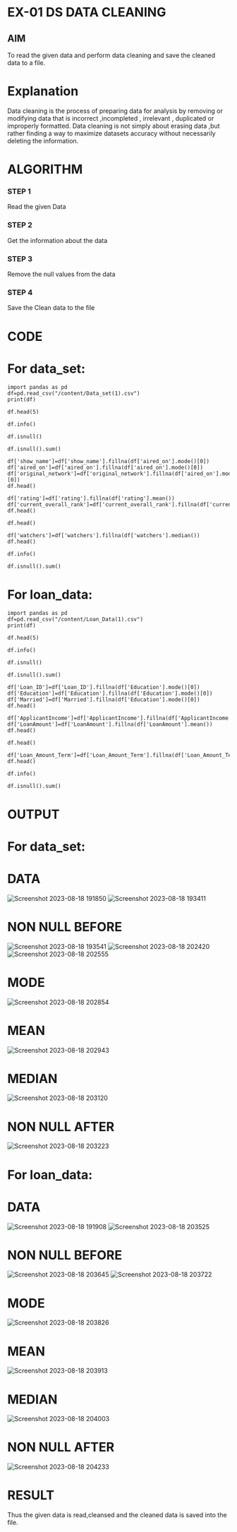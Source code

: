 # EX-01 DS DATA CLEANING
## AIM
To read the given data and perform data cleaning and save the cleaned data to a file. 

# Explanation
Data cleaning is the process of preparing data for analysis by removing or modifying data that is incorrect ,incompleted , irrelevant , duplicated or improperly formatted. 
Data cleaning is not simply about erasing data ,but rather finding a way to maximize datasets accuracy without necessarily deleting the information. 

# ALGORITHM
### STEP 1
Read the given Data
### STEP 2
Get the information about the data
### STEP 3
Remove the null values from the data
### STEP 4
Save the Clean data to the file

# CODE 

# For data_set:
```
import pandas as pd
df=pd.read_csv("/content/Data_set(1).csv")
print(df)

df.head(5)

df.info()

df.isnull()

df.isnull().sum()

df['show_name']=df['show_name'].fillna(df['aired_on'].mode()[0])
df['aired_on']=df['aired_on'].fillna(df['aired_on'].mode()[0])
df['original_network']=df['original_network'].fillna(df['aired_on'].mode()[0])
df.head()

df['rating']=df['rating'].fillna(df['rating'].mean())
df['current_overall_rank']=df['current_overall_rank'].fillna(df['current_overall_rank'].mean())
df.head()

df.head()

df['watchers']=df['watchers'].fillna(df['watchers'].median())
df.head()

df.info()

df.isnull().sum()
```
# For loan_data:
```
import pandas as pd
df=pd.read_csv("/content/Loan_Data(1).csv")
print(df)

df.head(5)

df.info()

df.isnull()

df.isnull().sum()

df['Loan_ID']=df['Loan_ID'].fillna(df['Education'].mode()[0])
df['Education']=df['Education'].fillna(df['Education'].mode()[0])
df['Married']=df['Married'].fillna(df['Education'].mode()[0])
df.head()

df['ApplicantIncome']=df['ApplicantIncome'].fillna(df['ApplicantIncome'].mean())
df['LoanAmount']=df['LoanAmount'].fillna(df['LoanAmount'].mean())
df.head()

df.head()

df['Loan_Amount_Term']=df['Loan_Amount_Term'].fillna(df['Loan_Amount_Term'].median())
df.head()

df.info()

df.isnull().sum()
```
# OUTPUT

# For data_set:

# DATA
![Screenshot 2023-08-18 191850](https://github.com/Yogabharathi3/ODD2023-Datascience-Ex01/assets/118899387/e4e81da7-4619-477e-b9b6-c73073b5385a)
![Screenshot 2023-08-18 193411](https://github.com/Yogabharathi3/ODD2023-Datascience-Ex01/assets/118899387/4cba6221-a830-4a20-a8cf-c8c77d6f8bb5)
# NON NULL BEFORE
![Screenshot 2023-08-18 193541](https://github.com/Yogabharathi3/ODD2023-Datascience-Ex01/assets/118899387/af9e492b-e015-47d7-b990-a1f6663a445a)
![Screenshot 2023-08-18 202420](https://github.com/Yogabharathi3/ODD2023-Datascience-Ex01/assets/118899387/2ea46ce2-f266-49b3-86da-2f5d2a1cd3a4)
![Screenshot 2023-08-18 202555](https://github.com/Yogabharathi3/ODD2023-Datascience-Ex01/assets/118899387/8f9995ce-937a-40bc-b486-d9362db0141d)
# MODE
![Screenshot 2023-08-18 202854](https://github.com/Yogabharathi3/ODD2023-Datascience-Ex01/assets/118899387/75c19325-41cb-4021-9dd7-32f7c248361e)
# MEAN
![Screenshot 2023-08-18 202943](https://github.com/Yogabharathi3/ODD2023-Datascience-Ex01/assets/118899387/ca651615-6ba5-473d-b324-dd0bc10a3980)
# MEDIAN
![Screenshot 2023-08-18 203120](https://github.com/Yogabharathi3/ODD2023-Datascience-Ex01/assets/118899387/fe92238f-e3e9-4cae-9c5f-fa3e70110d3e)

# NON NULL AFTER
![Screenshot 2023-08-18 203223](https://github.com/Yogabharathi3/ODD2023-Datascience-Ex01/assets/118899387/3356d321-5915-49e8-ae94-3455586d043f)

# For loan_data:

# DATA
![Screenshot 2023-08-18 191908](https://github.com/Yogabharathi3/ODD2023-Datascience-Ex01/assets/118899387/64758527-f9e4-4c26-a375-a32bc1590f1b)
![Screenshot 2023-08-18 203525](https://github.com/Yogabharathi3/ODD2023-Datascience-Ex01/assets/118899387/4a4c1d53-6df8-4774-b7de-c83986ee9fb1)
# NON NULL BEFORE
![Screenshot 2023-08-18 203645](https://github.com/Yogabharathi3/ODD2023-Datascience-Ex01/assets/118899387/4c591229-8ae2-4528-a27d-f0edef7a7689)
![Screenshot 2023-08-18 203722](https://github.com/Yogabharathi3/ODD2023-Datascience-Ex01/assets/118899387/2f9223ac-00ab-4e68-b61b-d90c6ef63a3f)
# MODE
![Screenshot 2023-08-18 203826](https://github.com/Yogabharathi3/ODD2023-Datascience-Ex01/assets/118899387/b7c1aa6c-2a61-4f8b-9935-d1ac84eec434)
# MEAN
![Screenshot 2023-08-18 203913](https://github.com/Yogabharathi3/ODD2023-Datascience-Ex01/assets/118899387/463f09f1-14a4-4ece-a5ff-9c793b5db7f2)
# MEDIAN
![Screenshot 2023-08-18 204003](https://github.com/Yogabharathi3/ODD2023-Datascience-Ex01/assets/118899387/75963217-7973-4703-86b3-b38b6b9f30eb)
# NON NULL AFTER
![Screenshot 2023-08-18 204233](https://github.com/Yogabharathi3/ODD2023-Datascience-Ex01/assets/118899387/86e8a726-68cc-477f-90d6-9934e7f82b3e)

# RESULT
Thus the given data is read,cleansed and the cleaned data is saved into the file.










